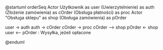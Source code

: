 @startuml orderSeq
Actor Użytkownik as user
(Uwierzytelnienie) as auth
(Złożenie zamówienia) as cOrder
(Obsługa płatności) as proc
Actor "Obsługa sklepu" as shop
(Obsługa zamówienia) as pOrder

user -> auth
auth -> cOrder
cOrder -> proc
cOrder --> shop
pOrder <- shop
user <-- pOrder : Wysyłka, jeżeli opłacone


@enduml
